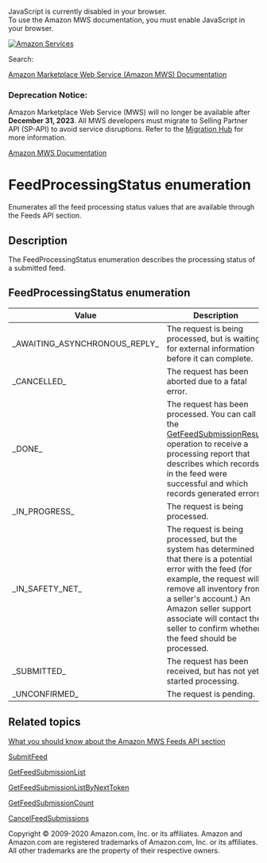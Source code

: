 <div id="MWSDX_noscript">

JavaScript is currently disabled in your browser.  
To use the Amazon MWS documentation, you must enable JavaScript in your
browser.

</div>

<div id="MWSDX_divtop">

[![Amazon
Services](https://images-na.ssl-images-amazon.com/images/G/08/mwsportal/fr_FR/amazonservices.gif "Amazon Services")](http://services.amazon.fr)

<div id="MWSDX_search">

<span id="MWSDX_searchlbl">Search:</span>

</div>

  
<span id="MWSDX_titlebar">[Amazon Marketplace Web Service (Amazon MWS)
Documentation](https://developer.amazonservices.fr/gp/mws/docs.html)</span>
<span id="MWSDX_dep_notice"></span>

### Deprecation Notice:

Amazon Marketplace Web Service (MWS) will no longer be available after
**December 31, 2023**. All MWS developers must migrate to Selling
Partner API (SP-API) to avoid service disruptions. Refer to the
[Migration
Hub](https://developer-docs.amazon.com/sp-api/page/migration-hub) for
more information.

</div>

<div id="MWSDX_divbottom">

<div id="MWSDX_divleft">

<div id="MWSDX_toc">

</div>

</div>

<div id="MWSDX_divright">

<div id="MWSDX_content">

<span id="MWSDX_breadcrumbs">[Amazon MWS
Documentation](https://developer.amazonservices.fr/gp/mws/docs.html)</span>

<div id="Feeds_FeedProcessingStatus" class="nested0">

# FeedProcessingStatus enumeration

Enumerates all the feed processing status values that are available
through the <span class="ph">Feeds API</span> section.

<div id="Description" class="topic concept nested1">

## Description

<div class="body conbody">

The <span class="keyword apiname">FeedProcessingStatus</span>
enumeration describes the processing status of a submitted feed.

</div>

</div>

<div id="FeedProcessingStatus_Enumeration"
class="topic reference nested1">

## FeedProcessingStatus enumeration

<div class="body refbody">

<div class="tablenoborder">

| Value                                                                 | Description                                                                                                                                                                                                                                                                                           |
|-----------------------------------------------------------------------|-------------------------------------------------------------------------------------------------------------------------------------------------------------------------------------------------------------------------------------------------------------------------------------------------------|
| <span class="keyword parmname">\_AWAITING_ASYNCHRONOUS_REPLY\_</span> | The request is being processed, but is waiting for external information before it can complete.                                                                                                                                                                                                       |
| <span class="keyword parmname">\_CANCELLED\_</span>                   | The request has been aborted due to a fatal error.                                                                                                                                                                                                                                                    |
| <span class="keyword parmname">\_DONE\_</span>                        | The request has been processed. You can call the <a href="../feeds/Feeds_GetFeedSubmissionResult.md" class="xref">GetFeedSubmissionResult</a> operation to receive a processing report that describes which records in the feed were successful and which records generated errors.                 |
| <span class="keyword parmname">\_IN_PROGRESS\_</span>                 | The request is being processed.                                                                                                                                                                                                                                                                       |
| <span class="keyword parmname">\_IN_SAFETY_NET\_</span>               | The request is being processed, but the system has determined that there is a potential error with the feed (for example, the request will remove all inventory from a seller's account.) An Amazon seller support associate will contact the seller to confirm whether the feed should be processed. |
| <span class="keyword parmname">\_SUBMITTED\_</span>                   | The request has been received, but has not yet started processing.                                                                                                                                                                                                                                    |
| <span class="keyword parmname">\_UNCONFIRMED\_</span>                 | The request is pending.                                                                                                                                                                                                                                                                               |

</div>

</div>

</div>

<div id="RelatedActions" class="topic nested1">

## Related topics

<div class="body">

<a href="../feeds/Feeds_Overview.md" class="xref">What you should know about the Amazon MWS Feeds API section</a>

<a href="../feeds/Feeds_SubmitFeed.md" class="xref">SubmitFeed</a>

<a href="Feeds_GetFeedSubmissionList.md" class="xref" title="Returns a list of all feed submissions submitted in the previous 90 days.">GetFeedSubmissionList</a>

<a href="Feeds_GetFeedSubmissionListByNextToken.md" class="xref" title="Returns a list of feed submissions using the NextToken parameter.">GetFeedSubmissionListByNextToken</a>

<a href="Feeds_GetFeedSubmissionCount.md" class="xref" title="Returns a count of the feeds submitted in the previous 90 days.">GetFeedSubmissionCount</a>

<a href="Feeds_CancelFeedSubmissions.md" class="xref" title="Cancels one or more feed submissions and returns a count of the feed submissions that were canceled.">CancelFeedSubmissions</a>

</div>

</div>

</div>

<div id="MWSDX_footer">

Copyright © 2009-2020 Amazon.com, Inc. or its affiliates. Amazon and
Amazon.com are registered trademarks of Amazon.com, Inc. or its
affiliates. All other trademarks are the property of their respective
owners.

</div>

</div>

</div>

<div style="clear: both;">

</div>

</div>
